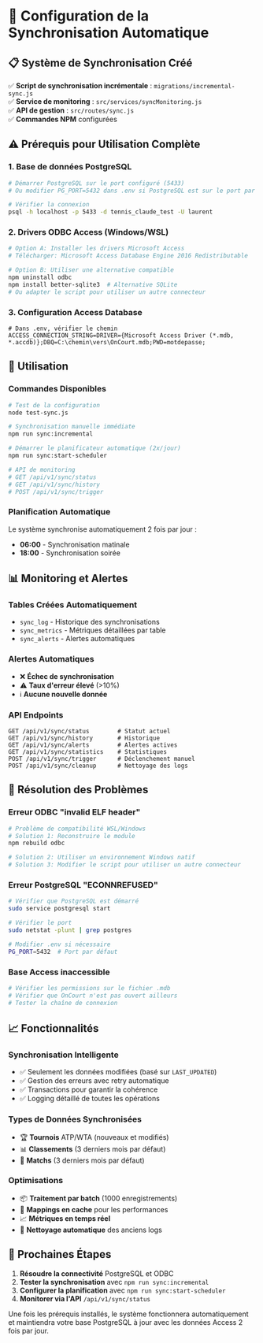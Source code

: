 # 🔄 Configuration de la Synchronisation Automatique

## 📋 Système de Synchronisation Créé

✅ **Script de synchronisation incrémentale** : `migrations/incremental-sync.js`  
✅ **Service de monitoring** : `src/services/syncMonitoring.js`  
✅ **API de gestion** : `src/routes/sync.js`  
✅ **Commandes NPM** configurées  

## ⚠️ Prérequis pour Utilisation Complète

### 1. Base de données PostgreSQL
```bash
# Démarrer PostgreSQL sur le port configuré (5433)
# Ou modifier PG_PORT=5432 dans .env si PostgreSQL est sur le port par défaut

# Vérifier la connexion
psql -h localhost -p 5433 -d tennis_claude_test -U laurent
```

### 2. Drivers ODBC Access (Windows/WSL)
```bash
# Option A: Installer les drivers Microsoft Access
# Télécharger: Microsoft Access Database Engine 2016 Redistributable

# Option B: Utiliser une alternative compatible
npm uninstall odbc
npm install better-sqlite3  # Alternative SQLite
# Ou adapter le script pour utiliser un autre connecteur
```

### 3. Configuration Access Database
```env
# Dans .env, vérifier le chemin
ACCESS_CONNECTION_STRING=DRIVER={Microsoft Access Driver (*.mdb, *.accdb)};DBQ=C:\chemin\vers\OnCourt.mdb;PWD=motdepasse;
```

## 🚀 Utilisation

### Commandes Disponibles
```bash
# Test de la configuration
node test-sync.js

# Synchronisation manuelle immédiate
npm run sync:incremental

# Démarrer le planificateur automatique (2x/jour)
npm run sync:start-scheduler

# API de monitoring
# GET /api/v1/sync/status
# GET /api/v1/sync/history
# POST /api/v1/sync/trigger
```

### Planification Automatique
Le système synchronise automatiquement 2 fois par jour :
- **06:00** - Synchronisation matinale
- **18:00** - Synchronisation soirée

## 📊 Monitoring et Alertes

### Tables Créées Automatiquement
- `sync_log` - Historique des synchronisations
- `sync_metrics` - Métriques détaillées par table
- `sync_alerts` - Alertes automatiques

### Alertes Automatiques
- ❌ **Échec de synchronisation**
- ⚠️ **Taux d'erreur élevé** (>10%)
- ℹ️ **Aucune nouvelle donnée**

### API Endpoints
```http
GET /api/v1/sync/status        # Statut actuel
GET /api/v1/sync/history       # Historique
GET /api/v1/sync/alerts        # Alertes actives
GET /api/v1/sync/statistics    # Statistiques
POST /api/v1/sync/trigger      # Déclenchement manuel
POST /api/v1/sync/cleanup      # Nettoyage des logs
```

## 🔧 Résolution des Problèmes

### Erreur ODBC "invalid ELF header"
```bash
# Problème de compatibilité WSL/Windows
# Solution 1: Reconstruire le module
npm rebuild odbc

# Solution 2: Utiliser un environnement Windows natif
# Solution 3: Modifier le script pour utiliser un autre connecteur
```

### Erreur PostgreSQL "ECONNREFUSED"
```bash
# Vérifier que PostgreSQL est démarré
sudo service postgresql start

# Vérifier le port
sudo netstat -plunt | grep postgres

# Modifier .env si nécessaire
PG_PORT=5432  # Port par défaut
```

### Base Access inaccessible
```bash
# Vérifier les permissions sur le fichier .mdb
# Vérifier que OnCourt n'est pas ouvert ailleurs
# Tester la chaîne de connexion
```

## 📈 Fonctionnalités

### Synchronisation Intelligente
- ✅ Seulement les données modifiées (basé sur `LAST_UPDATED`)
- ✅ Gestion des erreurs avec retry automatique
- ✅ Transactions pour garantir la cohérence
- ✅ Logging détaillé de toutes les opérations

### Types de Données Synchronisées
- 🏆 **Tournois** ATP/WTA (nouveaux et modifiés)
- 📊 **Classements** (3 derniers mois par défaut)
- 🎾 **Matchs** (3 derniers mois par défaut)

### Optimisations
- 📦 **Traitement par batch** (1000 enregistrements)
- 🔄 **Mappings en cache** pour les performances
- 📈 **Métriques en temps réel**
- 🧹 **Nettoyage automatique** des anciens logs

## 🎯 Prochaines Étapes

1. **Résoudre la connectivité** PostgreSQL et ODBC
2. **Tester la synchronisation** avec `npm run sync:incremental`
3. **Configurer la planification** avec `npm run sync:start-scheduler`
4. **Monitorer via l'API** `/api/v1/sync/status`

Une fois les prérequis installés, le système fonctionnera automatiquement et maintiendra votre base PostgreSQL à jour avec les données Access 2 fois par jour.